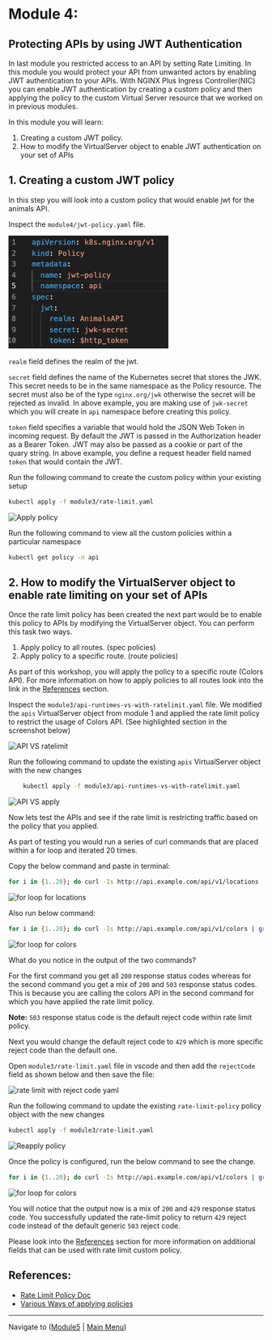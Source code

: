 # Module 4: 

## Protecting APIs by using JWT Authentication

In last module you restricted access to an API by setting Rate Limiting. In this module you would protect your API from unwanted actors by enabling JWT authentication to your APIs. With NGINX Plus Ingress Controller(NIC) you can enable JWT authentication by creating a custom policy and then applying the policy to the custom Virtual Server resource that we worked on in previous modules.  

In this module you will learn:
1. Creating a custom JWT policy. 
2. How to modify the VirtualServer object to enable JWT authentication on your set of APIs
   
## 1. Creating a custom JWT policy

In this step you will look into a custom policy that would enable jwt for the animals API.

Inspect the `module4/jwt-policy.yaml` file. 

![jwt policy](media/module4_jwt_policy.png)

`realm` field defines the realm of the jwt.

`secret` field defines the name of the Kubernetes secret that stores the JWK. This secret needs to be in the same namespace as the Policy resource. The secret must also be of the type `nginx.org/jwk` otherwise the secret will be rejected as invalid. In above example, you are making use of `jwk-secret` which you will create in `api` namespace before creating this policy.

`token` field specifies a variable that would hold the JSON Web Token in incoming request. By default the JWT is passed in the Authorization header as a Bearer Token. JWT may also be passed as a cookie or part of the quary string. In above example, you define a request header field named `token` that would contain the JWT.



Run the following command to create the custom policy within your existing setup
```bash
kubectl apply -f module3/rate-limit.yaml
```
![Apply policy](media/module3_apply-policy.png)

Run the following command to view all the custom policies within a particular namespace
```bash
kubectl get policy -n api
```

## 2. How to modify the VirtualServer object to enable rate limiting on your set of APIs

Once the rate limit policy has been created the next part would be to enable this policy to APIs by modifying the VirtualServer object. You can perform this task two ways.

1. Apply policy to all routes. (spec policies)
2. Apply policy to a specific route. (route policies)

As part of this workshop, you will apply the policy to a specific route (Colors API). For more information on how to apply policies to all routes look into the link in the [References](#references) section.

Inspect the `module3/api-runtimes-vs-with-ratelimit.yaml` file. We modified the `apis` VirtualServer object from module 1 and applied the rate limit policy to restrict the usage of Colors API. (See highlighted section in the screenshot below)

![API VS ratelimit](media/module3_api_vs_ratelimit.png)

Run the following command to update the existing `apis` VirtualServer object with the new changes
```bash
    kubectl apply -f module3/api-runtimes-vs-with-ratelimit.yaml
```
![API VS apply](media/module3_api_vs_apply.png)

Now lets test the APIs and see if the rate limit is restricting traffic based on the policy that you applied.

As part of testing you would run a series of curl commands that are placed within a for loop and iterated 20 times.

Copy the below command and paste in terminal:
```bash
for i in {1..20}; do curl -Is http://api.example.com/api/v1/locations | grep "HTTP"; done
```
![for loop for locations](media/module3_test_locations.png)

Also run below command:
```bash
for i in {1..20}; do curl -Is http://api.example.com/api/v1/colors | grep "HTTP"; done
```
![for loop for colors](media/module3_test_colors.png)

What do you notice in the output of the two commands? 

For the first command you get all `200` response status codes whereas for the second command you get a mix of `200` and `503` response status codes. This is because you are calling the colors API in the second command for which you have applied the rate limit policy.

**Note:** `503` response status code is the default reject code within rate limit policy.

Next you would change the default reject code to `429` which is more specific reject code than the default one.

Open `module3/rate-limit.yaml` file in vscode and then add the `rejectCode` field as shown below and then save the file:

![rate limit with reject code yaml](media/module3_add_rejectcode.png)

Run the following command to update the existing `rate-limit-policy` policy object with the new changes
```bash
kubectl apply -f module3/rate-limit.yaml
```
![Reapply policy](media/module3_reapply_policy.png)

Once the policy is configured, run the below command to see the change.
```bash
for i in {1..20}; do curl -Is http://api.example.com/api/v1/colors | grep "HTTP"; done
```
![for loop for colors](media/module3_test_colors.png)

You will notice that the output now is a mix of `200` and `429` response status code. You successfully updated the rate-limit policy to return `429` reject code instead of the default generic `503` reject code.

Please look into the [References](#references) section for more information on additional fields that can be used with rate limit custom policy. 

## References:
- [Rate Limit Policy Doc](https://docs.nginx.com/nginx-ingress-controller/configuration/policy-resource/#ratelimit)
- [Various Ways of applying policies](https://docs.nginx.com/nginx-ingress-controller/configuration/policy-resource/#applying-policies)



-------------

Navigate to ([Module5](../module5/readme.md) | [Main Menu](../README.md))
